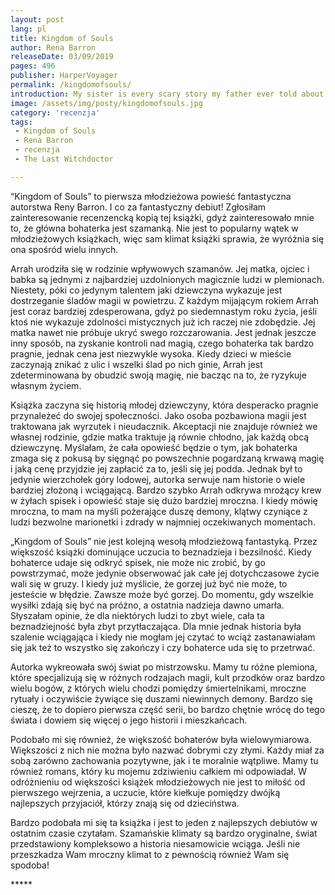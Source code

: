 ```yaml
---
layout: post
lang: pl
title: Kingdom of Souls
author: Rena Barron
releaseDate: 03/09/2019
pages: 496
publisher: HarperVoyager
permalink: /kingdomofsouls/
introduction: My sister is every scary story my father ever told about evil witchdoctors – only she’s so much worse.
image: /assets/img/posty/kingdomofsouls.jpg
category: 'recenzja'
tags:
 - Kingdom of Souls
 - Rena Barron
 - recenzja
 - The Last Witchdoctor

---
```


  “Kingdom of Souls” to pierwsza młodzieżowa powieść fantastyczna autorstwa Reny Barron. I co za fantastyczny debiut! Zgłosiłam zainteresowanie recenzencką kopią tej książki, gdyż zainteresowało mnie to, że główna bohaterka jest szamanką. Nie jest to popularny wątek w młodzieżowych książkach, więc sam klimat książki sprawia, że wyróżnia się ona spośród wielu innych.

  Arrah urodziła się w rodzinie wpływowych szamanów. Jej matka, ojciec i babka są jednymi z najbardziej uzdolnionych magicznie ludzi w plemionach. Niestety, póki co jedynym talentem jaki dziewczyna wykazuje jest dostrzeganie śladów magii w powietrzu. Z każdym mijającym rokiem Arrah jest coraz bardziej zdesperowana, gdyż po siedemnastym roku życia, jeśli ktoś nie wykazuje zdolności mistycznych już ich raczej nie zdobędzie. Jej matka nawet nie próbuje ukryć swego rozczarowania. Jest jednak jeszcze inny sposób, na zyskanie kontroli nad magią, czego bohaterka tak bardzo pragnie, jednak cena jest niezwykle wysoka. Kiedy dzieci w mieście zaczynają znikać z ulic i wszelki ślad po nich ginie, Arrah jest zdeterminowana by obudzić swoją magię, nie bacząc na to, że ryzykuje własnym życiem.

  Książka zaczyna się historią młodej dziewczyny, która desperacko pragnie przynależeć do swojej społeczności. Jako osoba pozbawiona magii jest traktowana jak wyrzutek i nieudacznik. Akceptacji nie znajduje również we własnej rodzinie, gdzie matka traktuje ją równie chłodno, jak każdą obcą dziewczynę. Myślałam, że cała opowieść będzie o tym, jak bohaterka zmaga się z pokusą by sięgnąć po powszechnie pogardzaną krwawą magię i jaką cenę przyjdzie jej zapłacić za to, jeśli się jej podda. Jednak był to jedynie wierzchołek góry lodowej, autorka serwuje nam historie o wiele bardziej złożoną i wciągającą. Bardzo szybko Arrah odkrywa mrożący krew w żyłach spisek i opowieść staje się dużo bardziej mroczna. I kiedy mówię mroczna, to mam na myśli pożerające duszę demony, klątwy czyniące z ludzi bezwolne marionetki i zdrady w najmniej oczekiwanych momentach.

  „Kingdom of Souls” nie jest kolejną wesołą młodzieżową fantastyką. Przez większość książki dominujące uczucia to beznadzieja i bezsilność. Kiedy bohaterce udaje się odkryć spisek, nie może nic zrobić, by go powstrzymać, może jedynie obserwować jak całe jej dotychczasowe życie wali się w gruzy. I kiedy już myślicie, że gorzej już być nie może, to jesteście w błędzie. Zawsze może być gorzej. Do momentu, gdy wszelkie wysiłki zdają się być na próżno, a ostatnia nadzieja dawno umarła. Słyszałam opinie, że dla niektórych ludzi to zbyt wiele, cała ta beznadziejność była zbyt przytłaczająca. Dla mnie jednak historia była szalenie wciągająca i kiedy nie mogłam jej czytać to wciąż zastanawiałam się jak też to wszystko się zakończy i czy bohaterce uda się to przetrwać.

  Autorka wykreowała swój świat po mistrzowsku. Mamy tu różne plemiona, które specjalizują się w różnych rodzajach magii, kult przodków oraz bardzo wielu bogów, z których wielu chodzi pomiędzy śmiertelnikami, mroczne rytuały i oczywiście żywiące się duszami niewinnych demony. Bardzo się cieszę, że to dopiero pierwsza część serii, bo bardzo chętnie wrócę do tego świata i dowiem się więcej o jego historii i mieszkańcach.

  Podobało mi się również, że większość bohaterów była wielowymiarowa. Większości z nich nie można było nazwać dobrymi czy złymi. Każdy miał za sobą zarówno zachowania pozytywne, jak i te moralnie wątpliwe. Mamy tu również romans, który ku mojemu zdziwieniu całkiem mi odpowiadał. W odróżnieniu od większości książek młodzieżowych nie jest to miłość od pierwszego wejrzenia, a uczucie, które kiełkuje pomiędzy dwójką najlepszych przyjaciół, którzy znają się od dzieciństwa.

  Bardzo podobała mi się ta książka i jest to jeden z najlepszych debiutów w ostatnim czasie czytałam. Szamańskie klimaty są bardzo oryginalne, świat przedstawiony kompleksowo a historia niesamowicie wciąga. Jeśli nie przeszkadza Wam mroczny klimat to z pewnością również Wam się spodoba!

  \*\*\*\*\*
